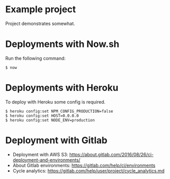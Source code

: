 # Example project

Project demonstrates somewhat.

# Deployments with Now.sh

Run the following command:

    $ now

# Deployments with Heroku

To deploy with Heroku some config is required. 

    $ heroku config:set NPM_CONFIG_PRODUCTION=false
    $ heroku config:set HOST=0.0.0.0
    $ heroku config:set NODE_ENV=production

# Deployment with Gitlab

- Deployment with AWS S3: https://about.gitlab.com/2016/08/26/ci-deployment-and-environments/
- About Gitlab environments: https://gitlab.com/help/ci/environments
- Cycle analytics: https://gitlab.com/help/user/project/cycle_analytics.md
